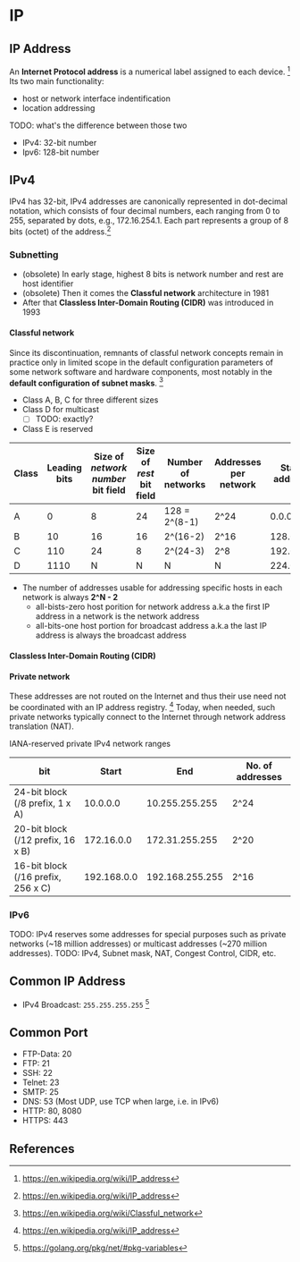 # IP

<!-- toc -->

## IP Address

An **Internet Protocol address** is a numerical label assigned to each device. [^1]
Its two main functionality:

- host or network interface indentification
- location addressing

TODO: what's the difference between those two

- IPv4: 32-bit number
- Ipv6: 128-bit number

## IPv4

IPv4 has 32-bit, IPv4 addresses are canonically represented in dot-decimal notation, which consists of four decimal numbers, each ranging from 0 to 255, separated by dots, e.g., 172.16.254.1. Each part represents a group of 8 bits (octet) of the address.[^1]

### Subnetting

- (obsolete) In early stage, highest 8 bits is network number and rest are host identifier
- (obsolete) Then it comes the **Classful network** architecture in 1981
- After that **Classless Inter-Domain Routing (CIDR)** was introduced in 1993

#### Classful network

Since its discontinuation, remnants of classful network concepts remain in practice only in limited scope in the default configuration parameters of some network software and hardware components, most notably in the **default configuration of subnet masks**. [^3]

- Class A, B, C for three different sizes
- Class D for multicast
  - [ ] TODO: exactly?
- Class E is reserved

| Class | Leading bits | Size of *network number* bit field | Size of *rest* bit field | Number of networks | Addresses per network | Start address | End address |
| -- | --- | -- | -- | ------------- | ---- | --------- | --------------- |
| A  | 0   | 8  | 24 | 128 = 2^(8-1) | 2^24 | 0.0.0.0   | 127.255.255.255 |
| B  | 10  | 16 | 16 | 2^(16-2)      | 2^16 | 128.0.0.0 | 191.255.255.255 |
| C  | 110 | 24 | 8  | 2^(24-3)      | 2^8  | 192.0.0.0 | 223.255.255.255 |
| D  | 1110| N  | N  | N             | N    | 224.0.0.0 | 239.255.255.255 |

- The number of addresses usable for addressing specific hosts in each network is always **2^N - 2**
  - all-bists-zero host porition for network address  a.k.a the first IP address in a network is the network address
  - all-bits-one host portion for broadcast address a.k.a the last IP address is always the broadcast address

#### Classless Inter-Domain Routing (CIDR)

#### Private network

These addresses are not routed on the Internet and thus their use need not be coordinated with an IP address registry. [^1]
Today, when needed, such private networks typically connect to the Internet through network address translation (NAT).

IANA-reserved private IPv4 network ranges

| bit | Start | End | No. of addresses |
| ---------------------------------- | ---------- | --------------- | ---- |
| 24-bit block (/8 prefix, 1 x A)    | 10.0.0.0   | 10.255.255.255  | 2^24 |
| 20-bit block (/12 prefix, 16 x B)  | 172.16.0.0 | 172.31.255.255  | 2^20 |
| 16-bit block (/16 prefix, 256 x C) | 192.168.0.0| 192.168.255.255 | 2^16 | 


### IPv6

TODO: IPv4 reserves some addresses for special purposes such as private networks (~18 million addresses) or multicast addresses (~270 million addresses).
TODO: IPv4, Subnet mask, NAT, Congest Control, CIDR, etc.

## Common IP Address

<!-- TODO: may use a table -->
- IPv4 Broadcast: `255.255.255.255` [^2]

## Common Port

- FTP-Data: 20
- FTP: 21
- SSH: 22
- Telnet: 23
- SMTP: 25
- DNS: 53 (Most UDP, use TCP when large, i.e. in IPv6)
- HTTP: 80, 8080
- HTTPS: 443

## References

[^1]: https://en.wikipedia.org/wiki/IP_address
[^2]: https://golang.org/pkg/net/#pkg-variables
[^3]: https://en.wikipedia.org/wiki/Classful_network
